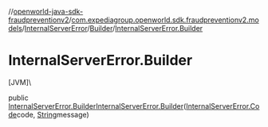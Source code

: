 //[openworld-java-sdk-fraudpreventionv2](../../../../index.md)/[com.expediagroup.openworld.sdk.fraudpreventionv2.models](../../index.md)/[InternalServerError](../index.md)/[Builder](index.md)/[InternalServerError.Builder](-internal-server-error.-builder.md)

# InternalServerError.Builder

[JVM]\

public [InternalServerError.Builder](index.md)[InternalServerError.Builder](-internal-server-error.-builder.md)([InternalServerError.Code](../-code/index.md)code, [String](https://docs.oracle.com/javase/8/docs/api/java/lang/String.html)message)
